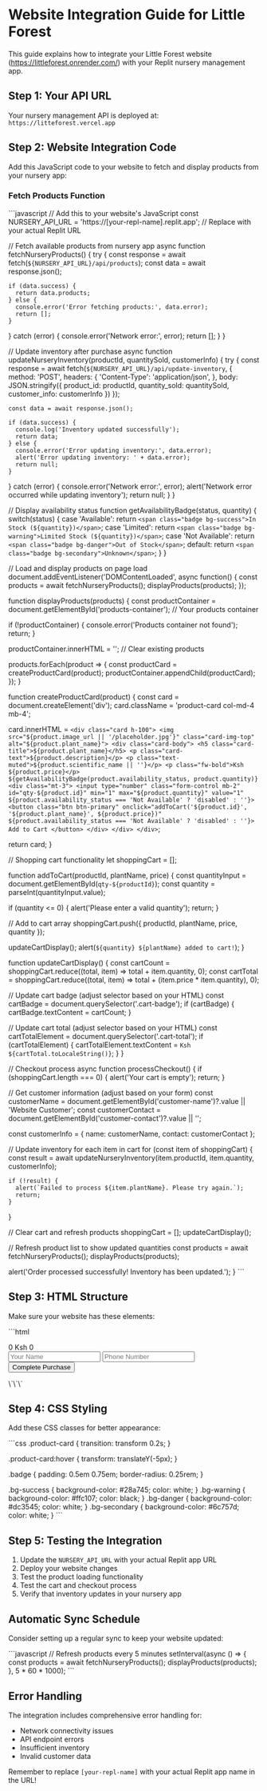 # Website Integration Guide for Little Forest

This guide explains how to integrate your Little Forest website (https://littleforest.onrender.com/) with your Replit nursery management app.

## Step 1: Your API URL

Your nursery management API is deployed at: `https://litteforest.vercel.app`

## Step 2: Website Integration Code

Add this JavaScript code to your website to fetch and display products from your nursery app:

### Fetch Products Function
\`\`\`javascript
// Add this to your website's JavaScript
const NURSERY_API_URL = 'https://[your-repl-name].replit.app'; // Replace with your actual Replit URL

// Fetch available products from nursery app
async function fetchNurseryProducts() {
  try {
    const response = await fetch(`${NURSERY_API_URL}/api/products`);
    const data = await response.json();
    
    if (data.success) {
      return data.products;
    } else {
      console.error('Error fetching products:', data.error);
      return [];
    }
  } catch (error) {
    console.error('Network error:', error);
    return [];
  }
}

// Update inventory after purchase
async function updateNurseryInventory(productId, quantitySold, customerInfo) {
  try {
    const response = await fetch(`${NURSERY_API_URL}/api/update-inventory`, {
      method: 'POST',
      headers: {
        'Content-Type': 'application/json',
      },
      body: JSON.stringify({
        product_id: productId,
        quantity_sold: quantitySold,
        customer_info: customerInfo
      })
    });
    
    const data = await response.json();
    
    if (data.success) {
      console.log('Inventory updated successfully');
      return data;
    } else {
      console.error('Error updating inventory:', data.error);
      alert('Error updating inventory: ' + data.error);
      return null;
    }
  } catch (error) {
    console.error('Network error:', error);
    alert('Network error occurred while updating inventory');
    return null;
  }
}

// Display availability status
function getAvailabilityBadge(status, quantity) {
  switch(status) {
    case 'Available':
      return `<span class="badge bg-success">In Stock (${quantity})</span>`;
    case 'Limited':
      return `<span class="badge bg-warning">Limited Stock (${quantity})</span>`;
    case 'Not Available':
      return `<span class="badge bg-danger">Out of Stock</span>`;
    default:
      return `<span class="badge bg-secondary">Unknown</span>`;
  }
}

// Load and display products on page load
document.addEventListener('DOMContentLoaded', async function() {
  const products = await fetchNurseryProducts();
  displayProducts(products);
});

function displayProducts(products) {
  const productContainer = document.getElementById('products-container'); // Your products container
  
  if (!productContainer) {
    console.error('Products container not found');
    return;
  }
  
  productContainer.innerHTML = ''; // Clear existing products
  
  products.forEach(product => {
    const productCard = createProductCard(product);
    productContainer.appendChild(productCard);
  });
}

function createProductCard(product) {
  const card = document.createElement('div');
  card.className = 'product-card col-md-4 mb-4';
  
  card.innerHTML = `
    <div class="card h-100">
      <img src="${product.image_url || '/placeholder.jpg'}" class="card-img-top" alt="${product.plant_name}">
      <div class="card-body">
        <h5 class="card-title">${product.plant_name}</h5>
        <p class="card-text">${product.description}</p>
        <p class="text-muted">${product.scientific_name || ''}</p>
        <p class="fw-bold">Ksh ${product.price}</p>
        ${getAvailabilityBadge(product.availability_status, product.quantity)}
        <div class="mt-3">
          <input type="number" class="form-control mb-2" id="qty-${product.id}" min="1" max="${product.quantity}" value="1" ${product.availability_status === 'Not Available' ? 'disabled' : ''}>
          <button class="btn btn-primary" onclick="addToCart('${product.id}', '${product.plant_name}', ${product.price})" ${product.availability_status === 'Not Available' ? 'disabled' : ''}>
            Add to Cart
          </button>
        </div>
      </div>
    </div>
  `;
  
  return card;
}

// Shopping cart functionality
let shoppingCart = [];

function addToCart(productId, plantName, price) {
  const quantityInput = document.getElementById(`qty-${productId}`);
  const quantity = parseInt(quantityInput.value);
  
  if (quantity <= 0) {
    alert('Please enter a valid quantity');
    return;
  }
  
  // Add to cart array
  shoppingCart.push({
    productId,
    plantName,
    price,
    quantity
  });
  
  updateCartDisplay();
  alert(`${quantity} ${plantName} added to cart!`);
}

function updateCartDisplay() {
  const cartCount = shoppingCart.reduce((total, item) => total + item.quantity, 0);
  const cartTotal = shoppingCart.reduce((total, item) => total + (item.price * item.quantity), 0);
  
  // Update cart badge (adjust selector based on your HTML)
  const cartBadge = document.querySelector('.cart-badge');
  if (cartBadge) {
    cartBadge.textContent = cartCount;
  }
  
  // Update cart total (adjust selector based on your HTML)
  const cartTotalElement = document.querySelector('.cart-total');
  if (cartTotalElement) {
    cartTotalElement.textContent = `Ksh ${cartTotal.toLocaleString()}`;
  }
}

// Checkout process
async function processCheckout() {
  if (shoppingCart.length === 0) {
    alert('Your cart is empty');
    return;
  }
  
  // Get customer information (adjust based on your form)
  const customerName = document.getElementById('customer-name')?.value || 'Website Customer';
  const customerContact = document.getElementById('customer-contact')?.value || '';
  
  const customerInfo = {
    name: customerName,
    contact: customerContact
  };
  
  // Update inventory for each item in cart
  for (const item of shoppingCart) {
    const result = await updateNurseryInventory(item.productId, item.quantity, customerInfo);
    
    if (!result) {
      alert(`Failed to process ${item.plantName}. Please try again.`);
      return;
    }
  }
  
  // Clear cart and refresh products
  shoppingCart = [];
  updateCartDisplay();
  
  // Refresh product list to show updated quantities
  const products = await fetchNurseryProducts();
  displayProducts(products);
  
  alert('Order processed successfully! Inventory has been updated.');
}
\`\`\`

## Step 3: HTML Structure

Make sure your website has these elements:

\`\`\`html
<!-- Products container -->
<div id="products-container" class="row">
  <!-- Products will be loaded here -->
</div>

<!-- Cart summary -->
<div class="cart-summary">
  <span class="cart-badge">0</span>
  <span class="cart-total">Ksh 0</span>
</div>

<!-- Customer form (optional) -->
<form id="customer-form">
  <input type="text" id="customer-name" placeholder="Your Name">
  <input type="tel" id="customer-contact" placeholder="Phone Number">
  <button type="button" onclick="processCheckout()">Complete Purchase</button>
</form>
\`\`\`

## Step 4: CSS Styling

Add these CSS classes for better appearance:

\`\`\`css
.product-card {
  transition: transform 0.2s;
}

.product-card:hover {
  transform: translateY(-5px);
}

.badge {
  padding: 0.5em 0.75em;
  border-radius: 0.25rem;
}

.bg-success { background-color: #28a745; color: white; }
.bg-warning { background-color: #ffc107; color: black; }
.bg-danger { background-color: #dc3545; color: white; }
.bg-secondary { background-color: #6c757d; color: white; }
\`\`\`

## Step 5: Testing the Integration

1. Update the `NURSERY_API_URL` with your actual Replit app URL
2. Deploy your website changes
3. Test the product loading functionality
4. Test the cart and checkout process
5. Verify that inventory updates in your nursery app

## Automatic Sync Schedule

Consider setting up a regular sync to keep your website updated:

\`\`\`javascript
// Refresh products every 5 minutes
setInterval(async () => {
  const products = await fetchNurseryProducts();
  displayProducts(products);
}, 5 * 60 * 1000);
\`\`\`

## Error Handling

The integration includes comprehensive error handling for:
- Network connectivity issues
- API endpoint errors
- Insufficient inventory
- Invalid customer data

Remember to replace `[your-repl-name]` with your actual Replit app name in the URL!
